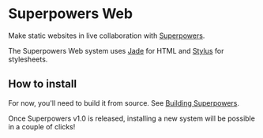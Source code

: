 # Superpowers Web

Make static websites in live collaboration with [Superpowers](http://superpowers-html5.com/).

The Superpowers Web system uses [Jade](http://jade-lang.com/) for HTML and [Stylus](http://stylus-lang.com/) for stylesheets.

## How to install

For now, you'll need to build it from source. See [Building Superpowers](http://docs.sparklinlabs.com/en/development/building-superpowers).

Once Superpowers v1.0 is released, installing a new system will be possible in a couple of clicks!
